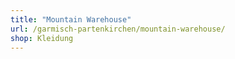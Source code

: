 ```yaml
---
title: "Mountain Warehouse"
url: /garmisch-partenkirchen/mountain-warehouse/
shop: Kleidung
---
```

